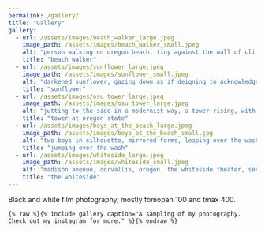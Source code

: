 ```yaml
---
permalink: /gallery/
title: "Gallery"
gallery:
  - url: /assets/images/beach_walker_large.jpeg
    image_path: /assets/images/beach_walker_small.jpeg
    alt: "person walking on oregon beach, tiny against the wall of cliffs behind them"
    title: "beach walker"
  - url: /assets/images/sunflower_large.jpeg
    image_path: /assets/images/sunflower_small.jpeg
    alt: "darkened sunflower, gazing down as if deigning to acknowledge your presence"
    title: "sunflower"
  - url: /assets/images/osu_tower_large.jpeg
    image_path: /assets/images/osu_tower_large.jpeg
    alt: "jutting to the side in a modernist way, a tower rising, with a stripe inset in the middle"
    title: "tower at oregon state"
  - url: /assets/images/boys_at_the_beach_large.jpeg
    image_path: /assets/images/boys_at_the_beach_small.jpg
    alt: "two boys in silhouette, mirrored forms, leaping over the wash of the surf"
    title: "jumping over the wash"
  - url: /assets/images/whiteside_large.jpeg
    image_path: /assets/images/whiteside_small.jpeg
    alt: "madison avenue, corvallis, oregon. the whiteside theater, seen from kitty-corner"
    title: "the whiteside"
---
```


Black and white film photography, mostly fomopan 100 and tmax 400.

```liquid
{% raw %}{% include gallery caption="A sampling of my photography. Check out my instagram for more." %}{% endraw %}
```
